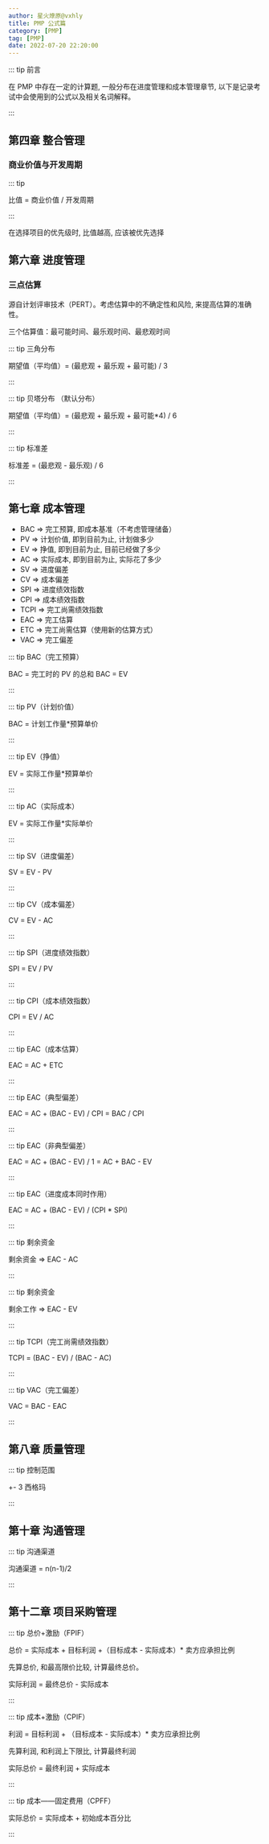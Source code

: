 ```yaml
---
author: 星火燎原@vxhly
title: PMP 公式篇
category: [PMP]
tag: [PMP]
date: 2022-07-20 22:20:00
---
```


::: tip 前言

在 PMP 中存在一定的计算题, 一般分布在进度管理和成本管理章节, 以下是记录考试中会使用到的公式以及相关名词解释。

:::

<!-- more -->

## 第四章 整合管理

### 商业价值与开发周期

::: tip

比值 = 商业价值 / 开发周期

:::

在选择项目的优先级时, 比值越高, 应该被优先选择

## 第六章 进度管理

### 三点估算

源自计划评审技术（PERT）。考虑估算中的不确定性和风险, 来提高估算的准确性。

三个估算值：最可能时间、最乐观时间、最悲观时间

::: tip 三角分布

期望值（平均值）= (最悲观 + 最乐观 + 最可能) / 3

:::

::: tip 贝塔分布 （默认分布）

期望值（平均值）= (最悲观 + 最乐观 + 最可能\*4) / 6

:::

::: tip 标准差

标准差 = (最悲观 - 最乐观) / 6

:::

## 第七章 成本管理

- BAC => 完工预算, 即成本基准（不考虑管理储备）
- PV => 计划价值, 即到目前为止, 计划做多少
- EV => 挣值, 即到目前为止, 目前已经做了多少
- AC => 实际成本, 即到目前为止, 实际花了多少
- SV => 进度偏差
- CV => 成本偏差
- SPI => 进度绩效指数
- CPI => 成本绩效指数
- TCPI => 完工尚需绩效指数
- EAC => 完工估算
- ETC => 完工尚需估算（使用新的估算方式）
- VAC => 完工偏差

::: tip BAC（完工预算）

BAC = 完工时的 PV 的总和
BAC = EV

:::

::: tip PV（计划价值）

BAC = 计划工作量\*预算单价

:::

::: tip EV（挣值）

EV = 实际工作量\*预算单价

:::

::: tip AC（实际成本）

EV = 实际工作量\*实际单价

:::

::: tip SV（进度偏差）

SV = EV - PV

:::

::: tip CV（成本偏差）

CV = EV - AC

:::

::: tip SPI（进度绩效指数）

SPI = EV / PV

:::

::: tip CPI（成本绩效指数）

CPI = EV / AC

:::

::: tip EAC（成本估算）

EAC = AC + ETC

:::

::: tip EAC（典型偏差）

EAC = AC + (BAC - EV) / CPI = BAC / CPI

:::

::: tip EAC（非典型偏差）

EAC = AC + (BAC - EV) / 1 = AC + BAC - EV

:::

::: tip EAC（进度成本同时作用）

EAC = AC + (BAC - EV) / (CPI \* SPI)

:::

::: tip 剩余资金

剩余资金 => EAC - AC

:::

::: tip 剩余资金

剩余工作 => EAC - EV

:::

::: tip TCPI（完工尚需绩效指数）

TCPI = (BAC - EV) / (BAC - AC)

:::

::: tip VAC（完工偏差）

VAC = BAC - EAC

:::

## 第八章 质量管理

::: tip 控制范围

+- 3 西格玛

:::

## 第十章 沟通管理

::: tip 沟通渠道

沟通渠道 = n(n-1)/2

:::

## 第十二章 项目采购管理

::: tip 总价+激励（FPIF）

总价 = 实际成本 + 目标利润 +（目标成本 - 实际成本）\* 卖方应承担比例

先算总价, 和最高限价比较, 计算最终总价。

实际利润 = 最终总价 - 实际成本

:::

::: tip 成本+激励（CPIF）

利润 = 目标利润 + （目标成本 - 实际成本）\* 卖方应承担比例

先算利润, 和利润上下限比, 计算最终利润

实际总价 = 最终利润 + 实际成本

:::

::: tip 成本——固定费用（CPFF）

实际总价 = 实际成本 + 初始成本百分比

:::
